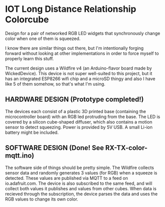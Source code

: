 # IOT Long Distance Relationship Colorcube
Design for a pair of networked RGB LED widgets that synchronously change color when one of them is squeezed.

I know there are similar things out there, but I'm intentionally forging forward without looking at other implementations in order to force myself to properly learn this stuff.

The current design uses a Wildfire v4 (an Arduino-flavor board made by WickedDevice). This device is not super well-suited to this project,
but it has an integrated ESP8266 wifi chip and a microSD thingy and also I have like 5 of them somehow, so that's what I'm using.

HARDWARE DESIGN (Prototype completed!)
---------------------
The devices each consist of a plastic 3D printed base (containing the microcontroller board) with an RGB led protruding from the base. The LED is covered by a silicon cube-shaped diffuser, which also contains a motion sensor to detect squeezing. Power is provided by 5V USB. A small Li-ion battery might be included.

SOFTWARE DESIGN (Done! See RX-TX-color-mqtt.ino)
---------------------
The software side of things should be pretty simple. The Wildfire collects sensor data and randomly generates 3 values (for RGB) when a squeeze is detected. These values are published via MQTT to a feed on io.adafruit.com. The device is also subscribed to the same feed, and will collect both values it publishes and values from other cubes. When data is recieved through the subscription, the device parses the data and uses the RGB values to change its own color.
